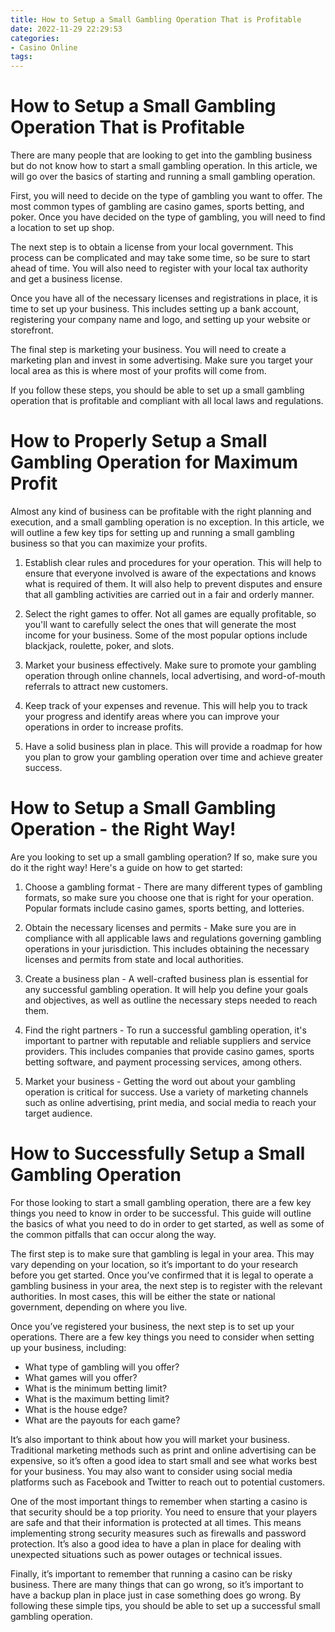 ```yaml
---
title: How to Setup a Small Gambling Operation That is Profitable
date: 2022-11-29 22:29:53
categories:
- Casino Online
tags:
---
```



#  How to Setup a Small Gambling Operation That is Profitable

There are many people that are looking to get into the gambling business but do not know how to start a small gambling operation. In this article, we will go over the basics of starting and running a small gambling operation.

First, you will need to decide on the type of gambling you want to offer. The most common types of gambling are casino games, sports betting, and poker. Once you have decided on the type of gambling, you will need to find a location to set up shop.

The next step is to obtain a license from your local government. This process can be complicated and may take some time, so be sure to start ahead of time. You will also need to register with your local tax authority and get a business license.

Once you have all of the necessary licenses and registrations in place, it is time to set up your business. This includes setting up a bank account, registering your company name and logo, and setting up your website or storefront.

The final step is marketing your business. You will need to create a marketing plan and invest in some advertising. Make sure you target your local area as this is where most of your profits will come from.

If you follow these steps, you should be able to set up a small gambling operation that is profitable and compliant with all local laws and regulations.

#  How to Properly Setup a Small Gambling Operation for Maximum Profit

Almost any kind of business can be profitable with the right planning and execution, and a small gambling operation is no exception. In this article, we will outline a few key tips for setting up and running a small gambling business so that you can maximize your profits.

1. Establish clear rules and procedures for your operation. This will help to ensure that everyone involved is aware of the expectations and knows what is required of them. It will also help to prevent disputes and ensure that all gambling activities are carried out in a fair and orderly manner.

2. Select the right games to offer. Not all games are equally profitable, so you'll want to carefully select the ones that will generate the most income for your business. Some of the most popular options include blackjack, roulette, poker, and slots.

3. Market your business effectively. Make sure to promote your gambling operation through online channels, local advertising, and word-of-mouth referrals to attract new customers.

4. Keep track of your expenses and revenue. This will help you to track your progress and identify areas where you can improve your operations in order to increase profits.

5. Have a solid business plan in place. This will provide a roadmap for how you plan to grow your gambling operation over time and achieve greater success.

#  How to Setup a Small Gambling Operation - the Right Way!

Are you looking to set up a small gambling operation? If so, make sure you do it the right way! Here's a guide on how to get started:

1. Choose a gambling format - There are many different types of gambling formats, so make sure you choose one that is right for your operation. Popular formats include casino games, sports betting, and lotteries.

2. Obtain the necessary licenses and permits - Make sure you are in compliance with all applicable laws and regulations governing gambling operations in your jurisdiction. This includes obtaining the necessary licenses and permits from state and local authorities.

3. Create a business plan - A well-crafted business plan is essential for any successful gambling operation. It will help you define your goals and objectives, as well as outline the necessary steps needed to reach them.

4. Find the right partners - To run a successful gambling operation, it's important to partner with reputable and reliable suppliers and service providers. This includes companies that provide casino games, sports betting software, and payment processing services, among others.

5. Market your business - Getting the word out about your gambling operation is critical for success. Use a variety of marketing channels such as online advertising, print media, and social media to reach your target audience.

#  How to Successfully Setup a Small Gambling Operation

For those looking to start a small gambling operation, there are a few key things you need to know in order to be successful. This guide will outline the basics of what you need to do in order to get started, as well as some of the common pitfalls that can occur along the way.

The first step is to make sure that gambling is legal in your area. This may vary depending on your location, so it’s important to do your research before you get started. Once you’ve confirmed that it is legal to operate a gambling business in your area, the next step is to register with the relevant authorities. In most cases, this will be either the state or national government, depending on where you live.

Once you’ve registered your business, the next step is to set up your operations. There are a few key things you need to consider when setting up your business, including:

- What type of gambling will you offer?
- What games will you offer?
- What is the minimum betting limit?
- What is the maximum betting limit?
- What is the house edge?
- What are the payouts for each game?

It’s also important to think about how you will market your business. Traditional marketing methods such as print and online advertising can be expensive, so it’s often a good idea to start small and see what works best for your business. You may also want to consider using social media platforms such as Facebook and Twitter to reach out to potential customers.

One of the most important things to remember when starting a casino is that security should be a top priority. You need to ensure that your players are safe and that their information is protected at all times. This means implementing strong security measures such as firewalls and password protection. It’s also a good idea to have a plan in place for dealing with unexpected situations such as power outages or technical issues.

Finally, it’s important to remember that running a casino can be risky business. There are many things that can go wrong, so it’s important to have a backup plan in place just in case something does go wrong. By following these simple tips, you should be able to set up a successful small gambling operation.